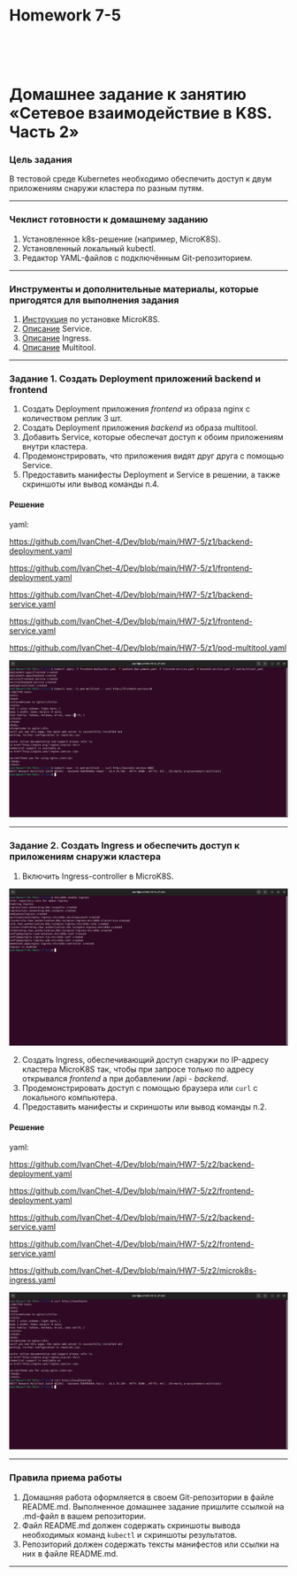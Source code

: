<h1>Homework 7-5 </h1> <br>
<br>
<br>

# Домашнее задание к занятию «Сетевое взаимодействие в K8S. Часть 2»

### Цель задания

В тестовой среде Kubernetes необходимо обеспечить доступ к двум приложениям снаружи кластера по разным путям.

------

### Чеклист готовности к домашнему заданию

1. Установленное k8s-решение (например, MicroK8S).
2. Установленный локальный kubectl.
3. Редактор YAML-файлов с подключённым Git-репозиторием.

------

### Инструменты и дополнительные материалы, которые пригодятся для выполнения задания

1. [Инструкция](https://microk8s.io/docs/getting-started) по установке MicroK8S.
2. [Описание](https://kubernetes.io/docs/concepts/services-networking/service/) Service.
3. [Описание](https://kubernetes.io/docs/concepts/services-networking/ingress/) Ingress.
4. [Описание](https://github.com/wbitt/Network-MultiTool) Multitool.

------

### Задание 1. Создать Deployment приложений backend и frontend

1. Создать Deployment приложения _frontend_ из образа nginx с количеством реплик 3 шт.
2. Создать Deployment приложения _backend_ из образа multitool. 
3. Добавить Service, которые обеспечат доступ к обоим приложениям внутри кластера. 
4. Продемонстрировать, что приложения видят друг друга с помощью Service.
5. Предоставить манифесты Deployment и Service в решении, а также скриншоты или вывод команды п.4.


<h4>Решение</h4>

yaml:   <br>

<https://github.com/IvanChet-4/Dev/blob/main/HW7-5/z1/backend-deployment.yaml> <br>

<https://github.com/IvanChet-4/Dev/blob/main/HW7-5/z1/frontend-deployment.yaml> <br>

<https://github.com/IvanChet-4/Dev/blob/main/HW7-5/z1/backend-service.yaml> <br>

<https://github.com/IvanChet-4/Dev/blob/main/HW7-5/z1/frontend-service.yaml> <br>

<https://github.com/IvanChet-4/Dev/blob/main/HW7-5/z1/pod-multitool.yaml> <br>

![Результат решения задачи 1](https://github.com/IvanChet-4/Dev/blob/main/images/Homework%207-5/1-1.png)

------

### Задание 2. Создать Ingress и обеспечить доступ к приложениям снаружи кластера

1. Включить Ingress-controller в MicroK8S.

![Скриншот к 1-му пункту](https://github.com/IvanChet-4/Dev/blob/main/images/Homework%207-5/2-1.png)

2. Создать Ingress, обеспечивающий доступ снаружи по IP-адресу кластера MicroK8S так, чтобы при запросе только по адресу открывался _frontend_ а при добавлении /api - _backend_.
3. Продемонстрировать доступ с помощью браузера или `curl` с локального компьютера.
4. Предоставить манифесты и скриншоты или вывод команды п.2.


<h4>Решение</h4>

yaml:   <br>

<https://github.com/IvanChet-4/Dev/blob/main/HW7-5/z2/backend-deployment.yaml> <br>

<https://github.com/IvanChet-4/Dev/blob/main/HW7-5/z2/frontend-deployment.yaml> <br>

<https://github.com/IvanChet-4/Dev/blob/main/HW7-5/z2/backend-service.yaml> <br>

<https://github.com/IvanChet-4/Dev/blob/main/HW7-5/z2/frontend-service.yaml> <br>

<https://github.com/IvanChet-4/Dev/blob/main/HW7-5/z2/microk8s-ingress.yaml> <br>

![Результат решения задачи 2](https://github.com/IvanChet-4/Dev/blob/main/images/Homework%207-5/2-2.png)

------

### Правила приема работы

1. Домашняя работа оформляется в своем Git-репозитории в файле README.md. Выполненное домашнее задание пришлите ссылкой на .md-файл в вашем репозитории.
2. Файл README.md должен содержать скриншоты вывода необходимых команд `kubectl` и скриншоты результатов.
3. Репозиторий должен содержать тексты манифестов или ссылки на них в файле README.md.

------
